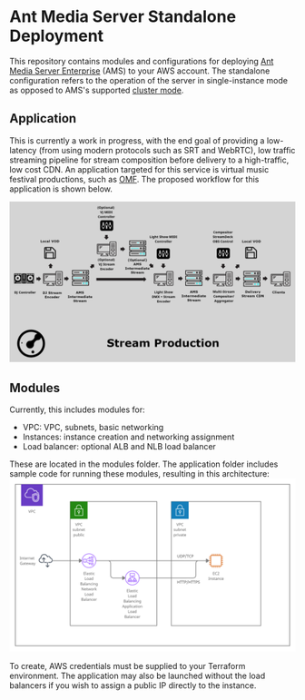 # Ant Media Server Standalone Deployment

This repository contains modules and configurations for deploying [Ant Media Server Enterprise](https://aws.amazon.com/marketplace/pp/prodview-s72grshttriy4) (AMS) to your AWS account. The standalone configuration refers to the operation of the server in single-instance mode as opposed to AMS's supported [cluster mode](https://antmedia.io/ant-media-server-cluster/). 

## Application

This is currently a work in progress, with the end goal of providing a low-latency (from using modern protocols such as SRT and WebRTC), low traffic streaming pipeline for stream composition before delivery to a high-traffic, low cost CDN. An application targeted for this service is virtual music festival productions, such as [OMF](https://tech.orionvr.club/). The proposed workflow for this application is shown below.

<img src="https://raw.githubusercontent.com/katruud/AntMediaServer-Standalone/main/.images/omf_production-stream.png" width="600">

## Modules

Currently, this includes modules for:
- VPC: VPC, subnets, basic networking
- Instances: instance creation and networking assignment
- Load balancer: optional ALB and NLB load balancer 

These are located in the modules folder. The application folder includes sample code for running these modules, resulting in this architecture:
<img src="https://raw.githubusercontent.com/katruud/AntMediaServer-Standalone/main/.images/AMSELB.png" width="800">

To create, AWS credentials must be supplied to your Terraform environment. The application may also be launched without the load balancers if you wish to assign a public IP directly to the instance.
